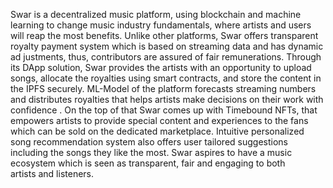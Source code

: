  Swar is a decentralized music platform, using
 blockchain and machine learning to change music industry
 fundamentals, where artists and users will reap the most benefits.
 Unlike other platforms, Swar offers transparent royalty payment
 system which is based on streaming data and has dynamic ad
justments, thus, contributors are assured of fair remunerations.
 Through its DApp solution, Swar provides the artists with an
 opportunity to upload songs, allocate the royalties using smart
 contracts, and store the content in the IPFS securely. ML-Model
 of the platform forecasts streaming numbers and distributes
 royalties that helps artists make decisions on their work with
 confidence . On the top of that Swar comes up with Timebound
 NFTs, that empowers artists to provide special content and
 experiences to the fans which can be sold on the dedicated
 marketplace. Intuitive personalized song recommendation system
 also offers user tailored suggestions including the songs they like
 the most. Swar aspires to have a music ecosystem which is seen
 as transparent, fair and engaging to both artists and listeners.